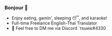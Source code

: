 ### Bonjour 👋

<!--
**wwwarmblanket/wwwarmblanket** is a ✨ _special_ ✨ repository because its `README.md` (this file) appears on your GitHub profile.
-->

- Enjoy eating, gamin', sleeping 😴, and karaoke!
- Full-time Freelance English-Thai Translator
- 🍑 Feel free to DM me via Discord `τѕυиιє#4330

